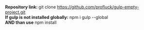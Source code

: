 <b>Repository link: </b>git clone https://github.com/profluck/gulp-empty-project.git
<br/>
<b>If gulp is not installed globally:</b> npm i gulp --global
<br/>
<b>AND than use</b> npm install
